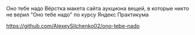 Оно тебе надо
Вёрстка макета сайта аукциона вещей, в которые никто не верил "Оно тебе надо" по курсу Яндекс Практикума

https://github.com/AlexeySilchenko02/ono-tebe-nado
